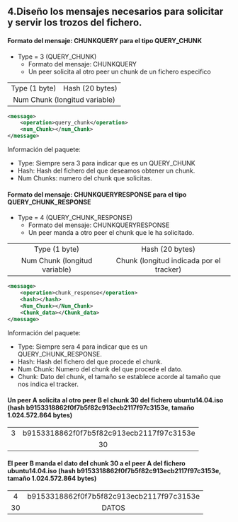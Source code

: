 
## 4.Diseño los mensajes necesarios para solicitar y servir los trozos del fichero.



#### Formato del mensaje: CHUNKQUERY para el tipo QUERY_CHUNK

- Type = 3 (QUERY_CHUNK)
    - Formato del mensaje: CHUNKQUERY
    - Un peer solicita al otro peer un chunk de un fichero especifico


<table>
    <tr align="center">
        <td>Type (1 byte)</td>
        <td>Hash (20 bytes)</td>
    </tr>
    <tr align="center">
        <td colspan="2">Num Chunk (longitud variable)</td>
    </tr>
</table>



```xml
<message>
	<operation>query_chunk</operation>
    <num_Chunk></num_Chunk>
</message>
```

Información del paquete:

- Type: Siempre sera 3 para indicar que es un QUERY_CHUNK
- Hash: Hash del fichero del que deseamos obtener un chunk.
- Num Chunks: numero del chunk que solicitas.



#### Formato del mensaje: CHUNKQUERYRESPONSE para el tipo QUERY_CHUNK_RESPONSE


- Type = 4 (QUERY_CHUNK_RESPONSE)
    - Formato del mensaje: CHUNKQUERYRESPONSE
    - Un peer manda a otro peer el chunk que le ha solicitado.


<table>
    <tr align="center">
        <td>Type (1 byte)</td>
        <td>Hash (20 bytes)</td>
    </tr>
    <tr align="center">
        <td>Num Chunk (longitud variable)</td>
        <td>Chunk (longitud indicada por el tracker)</td>
    </tr>
</table>


```xml
<message>
	<operation>chunk_response</operation>
    <hash></hash>
    <Num_Chunk></Num_Chunk>
    <Chunk_data></Chunk_data>
</message>
```

Información del paquete:

- Type: Siempre sera 4 para indicar que es un QUERY_CHUNK_RESPONSE.
- Hash: Hash del fichero del que procede el chunk.
- Num Chunk: Numero del chunk del que procede el dato.
- Chunk: Dato del chunk, el tamaño se establece acorde al tamaño que nos indica el tracker.




#### Un peer A solicita al otro peer B el chunk 30 del fichero ubuntu14.04.iso (hash b9153318862f0f7b5f82c913ecb2117f97c3153e, tamaño 1.024.572.864 bytes)

<table>
    <tr align="center">
        <td>3</td>
        <td>b9153318862f0f7b5f82c913ecb2117f97c3153e</td>
    </tr>
    <tr align="center">
        <td colspan="2">30</td>
    </tr>
</table>


#### El peer B manda el dato del chunk 30 a el peer A del fichero ubuntu14.04.iso (hash b9153318862f0f7b5f82c913ecb2117f97c3153e, tamaño 1.024.572.864 bytes)

<table>
    <tr align="center">
        <td>4</td>
        <td>b9153318862f0f7b5f82c913ecb2117f97c3153e</td>
    </tr>
    <tr align="center">
        <td>30</td>
        <td>DATOS</td>
    </tr>
</table>
